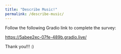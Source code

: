 ```yaml
---
title: "Describe Music!"
permalink: /describe-music/
---
```


Follow the following Gradio link to complete the survey:

<a href="  https://5abee2ec-07fe-489b.gradio.live">  https://5abee2ec-07fe-489b.gradio.live/</a>

Thank you!!! :)
